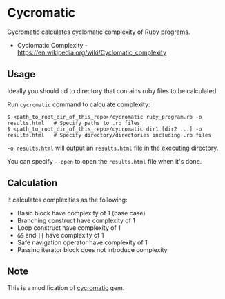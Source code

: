 # Cycromatic

Cycromatic calculates cyclomatic complexity of Ruby programs.

* Cyclomatic Complexity - https://en.wikipedia.org/wiki/Cyclomatic_complexity

## Usage

Ideally you should cd to directory that contains ruby files to be calculated. 

Run `cycromatic` command to calculate complexity:

```
$ <path_to_root_dir_of_this_repo>/cycromatic ruby_program.rb -o results.html   # Specify paths to .rb files
$ <path_to_root_dir_of_this_repo>/cycromatic dir1 [dir2 ...] -o results.html   # Specify directory/directories including .rb files
```

`-o results.html` will output an `results.html` file in the executing directory. 

You can specify `--open` to open the `results.html` file when it's done.

## Calculation

It calculates complexities as the following:

* Basic block have complexity of 1 (base case)
* Branching construct have complexity of 1
* Loop construct have complexity of 1
* `&&` and `||` have complexity of 1
* Safe navigation operator have complexity of 1
* Passing iterator block does not introduce complexity

## Note
This is a modification of [cycromatic](https://github.com/soutaro/cycromatic) gem.

